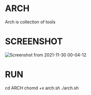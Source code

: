 # ARCH
Arch is collection of tools
# SCREENSHOT
![Screenshot from 2021-11-30 00-04-12](https://user-images.githubusercontent.com/88471935/143820221-5ffa3dca-63ba-4dc7-8b85-06ddf51cdffa.png)
# RUN
cd ARCH
chomd +x arch.sh
./arch.sh
